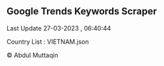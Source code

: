 

## Google Trends Keywords Scraper 
 
Last Update 27-03-2023 , 06:40:44

Country List :
VIETNAM.json



© Abdul Muttaqin 
